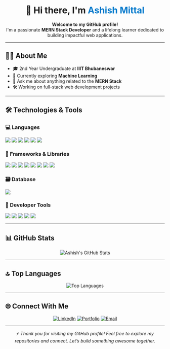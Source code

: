<h1 align="center">👋 Hi there, I'm <span style="color:#007acc;">Ashish Mittal</span></h1>

<p align="center">
  <strong>Welcome to my GitHub profile!</strong><br>
  I'm a passionate <b>MERN Stack Developer</b> and a lifelong learner dedicated to building impactful web applications.
</p>

---

## 👨‍🎓 About Me

- 🎓 2nd Year Undergraduate at **IIIT Bhubaneswar**  
- 🤖 Currently exploring **Machine Learning**  
- 💬 Ask me about anything related to the **MERN Stack**  
- 🛠️ Working on full-stack web development projects  

---

## 🛠️ Technologies & Tools

### 💻 Languages  
<p>
  <img src="https://img.shields.io/badge/JavaScript-1F7E5F?style=flat-square&logo=javascript&logoColor=ffffff"/>
  <img src="https://img.shields.io/badge/Python-306998?style=flat-square&logo=python&logoColor=ffffff"/>
  <img src="https://img.shields.io/badge/C++-00599C?style=flat-square&logo=c%2B%2B&logoColor=ffffff"/>
  <img src="https://img.shields.io/badge/C-555555?style=flat-square&logo=c&logoColor=ffffff"/>
  <img src="https://img.shields.io/badge/HTML5-E34F26?style=flat-square&logo=html5&logoColor=ffffff"/>
  <img src="https://img.shields.io/badge/CSS3-1572B6?style=flat-square&logo=css3&logoColor=ffffff"/>
</p>

### 🚀 Frameworks & Libraries  
<p>
  <img src="https://img.shields.io/badge/React-61DAFB?style=flat-square&logo=react&logoColor=000000"/>
  <img src="https://img.shields.io/badge/Node.js-339933?style=flat-square&logo=node.js&logoColor=ffffff"/>
  <img src="https://img.shields.io/badge/Express-000000?style=flat-square&logo=express&logoColor=ffffff"/>
  <img src="https://img.shields.io/badge/Next.js-000000?style=flat-square&logo=next.js&logoColor=ffffff"/>
  <img src="https://img.shields.io/badge/Bootstrap-7952B3?style=flat-square&logo=bootstrap&logoColor=ffffff"/>
  <img src="https://img.shields.io/badge/Tailwind_CSS-38B2AC?style=flat-square&logo=tailwind-css&logoColor=ffffff"/>
  <img src="https://img.shields.io/badge/shadcn/ui-1E1E1E?style=flat-square&logoColor=ffffff"/>
  <img src="https://img.shields.io/badge/Mongoose-880000?style=flat-square&logo=mongoose&logoColor=ffffff"/>
</p>

### 🗃️ Database  
<p>
  <img src="https://img.shields.io/badge/MongoDB_Atlas-47A248?style=flat-square&logo=mongodb&logoColor=ffffff"/>
</p>

### 🧰 Developer Tools  
<p>
  <img src="https://img.shields.io/badge/GitHub-181717?style=flat-square&logo=github&logoColor=ffffff"/>
  <img src="https://img.shields.io/badge/VS_Code-0078D4?style=flat-square&logo=visual-studio-code&logoColor=ffffff"/>
  <img src="https://img.shields.io/badge/Postman-FF6C37?style=flat-square&logo=postman&logoColor=ffffff"/>
  <img src="https://img.shields.io/badge/Vercel-000000?style=flat-square&logo=vercel&logoColor=ffffff"/>
  <img src="https://img.shields.io/badge/MongoDB_Compass-47A248?style=flat-square&logo=mongodb&logoColor=ffffff"/>
</p>

---

## 📊 GitHub Stats

<p align="center">
  <img src="https://github-readme-stats.vercel.app/api?username=aashish-mitt96&show_icons=true&count_private=true&hide=prs&theme=github_dark" alt="Ashish's GitHub Stats"/>
</p>

---

## 🔝 Top Languages

<p align="center">
  <img src="https://github-readme-stats.vercel.app/api/top-langs/?username=aashish-mitt96&layout=compact&theme=github_dark&langs_count=10" alt="Top Languages"/>
</p>

---

## 🌐 Connect With Me

<p align="center">
  <a href="https://www.linkedin.com/in/ashish-mittal-184b61313/" target="_blank"><img src="https://img.shields.io/badge/LinkedIn-0077B5?style=flat-square&logo=linkedin&logoColor=white" alt="LinkedIn"/></a>
  <a href="https://my-space-portfolio-website.vercel.app/" target="_blank"><img src="https://img.shields.io/badge/Portfolio-000000?style=flat-square&logo=vercel&logoColor=white" alt="Portfolio"/></a>
  <a href="mailto:aashishrbmittal@gmail.com"><img src="https://img.shields.io/badge/Email-D14836?style=flat-square&logo=gmail&logoColor=white" alt="Email"/></a>
</p>

---

<p align="center">
  ⚡ <em>Thank you for visiting my GitHub profile! Feel free to explore my repositories and connect. Let’s build something awesome together.</em>
</p>
